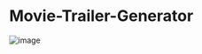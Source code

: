 # Movie-Trailer-Generator
![image](https://github.com/user-attachments/assets/bf5c391b-0e63-4b81-8222-b47dcf2404df)
